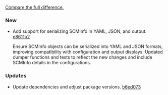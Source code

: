 [Compare the full difference.](https://github.com/callowayproject/bump-my-version/compare/0.30.2...0.31.0)

### New

- Add support for serializing SCMInfo in YAML, JSON, and output. [e8611b2](https://github.com/callowayproject/bump-my-version/commit/e8611b2f6a208b0949d0d148ad0395b3de92b68f)
    
  Ensure SCMInfo objects can be serialized into YAML and JSON formats, improving compatibility with configuration and output displays. Updated dumper functions and tests to reflect the new changes and include SCMInfo details in the configurations.
### Updates

- Update dependencies and adjust package versions. [b6ed073](https://github.com/callowayproject/bump-my-version/commit/b6ed07302799aab29aea142d9927e766a102e109)
    
